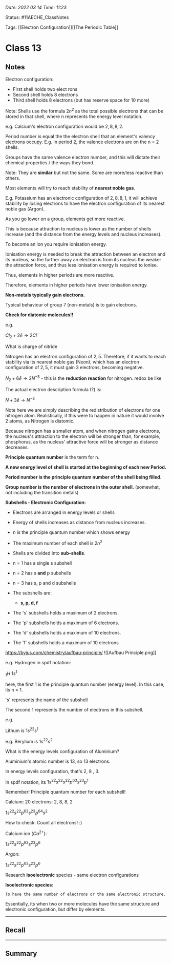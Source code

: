 *Date: 2022 03 14 Time: 11:23*


Status: #11AECHE_ClassNotes

Tags: [[Electron Configuration]][[The Periodic Table]]


# Class 13

## Notes
Electron configuration:
* First shell holds two elect rons
* Second shell holds 8 electrons
* Third shell holds 8 electrons (but has reserve space for 10 more)

Note: Shells use the formula $2n^2$ as the total possible electrons that can be stored in that shell, where n represents the energy level notation.

e.g. Calcium's electron configuration would be $2,8,8, 2$.

Period number is equal the the electron shell that an element's valency electrons occupy. E.g. in period 2, the valence electrons are on the n = 2 shells.

Groups have the same valence electron number, and this will dictate their chemical properties / the ways they bond.

Note: They are **similar** but not the same. Some are more/less reactive than others.

Most elements will try to reach stability of **nearest noble gas**. 

E.g. Potassium has an electronic configuration of $2,8,8,1$, it will achieve stability by losing electrons to have the electron configuration of its nearest noble gas (Argon). 

As you go lower on a group, elements get more reactive.

This is because attraction to nucleus is lower as the number of shells increase (and the distance from the energy levels and nucleus increases).

To become an ion you require ionisation energy.

Ionisation energy is needed to break the attraction between an electron and its nucleus, so the further away an electron is from its nucleus the weaker the attraction force, and thus less ionisation energy is required to ionise.

Thus, elements in higher periods are more reactive.

Therefore, elements in higher periods have lower ionisation energy.

**Non-metals typically gain electrons.**

Typical behaviour of group 7 (non-metals) is to gain electrons.

**Check for diatomic molecules!!**

e.g.

$Cl_{2}+ 2\bar e \rightarrow 2Cl^-$

What is charge of nitride

Nitrogen has an electron configuration of $2,5$. Therefore, if it wants to reach stability via its nearest noble gas (Neon), which has an electron configuration of $2,5$, it must gain 3 electrons, becoming negative.

$N_{2}+ 6 \bar e \rightarrow 2N^{-3}$ - this is the **reduction reaction** for nitrogen. redox be like

The actual electron description formula (?) is:

$N+ 3 \bar e \rightarrow N^{-3}$

Note here we are simply describing the redistribution of electrons for one nitrogen atom. Realistically, if this were to happen in nature it would involve 2 atoms, as Nitrogen is diatomic.

Because nitrogen has a smaller atom, and when nitrogen gains electrons, the nucleus's attraction to the electron will be stronger than, for example, phosphorus, as the nucleus' attractive force will be stronger as distance decreases.

**Principle quantum number** is the term for n.

**A new energy level of shell is started at the beginning of each new Period.**

**Period number is the principle quantum number of the shell being filled.**

**Group number is the number of electrons in the outer shell.** (somewhat, not including the transition metals)



**Subshells - Electronic Configuration:**
* Electrons are arranged in energy levels or shells
* Energy of shells increases as distance from nucleus increases.
* n is the principle quantum number which shows energy
* The maximum number of each shell is $2n^2$

* Shells are divided into **sub-shells**.
* n = 1 has a single s subshell
* n = 2 has s **and** p subshells
* n = 3 has s, p and d subshells
* The subshells are:
	* **s, p, d, f**


* The 's' subshells holds a maximum of 2 electrons.
* The 'p' subshells holds a maximum of 6 electrons.
* The 'd' subshells holds a maximum of 10 electrons.
* The 'f' subshells holds a maximum of 10 electrons

https://byjus.com/chemistry/aufbau-principle/
![[Aufbau Principle.png]]

e.g. Hydrogen in spdf notation:

$_1H$      $1s^1$

here, the first 1 is the principle quantum number (energy level). In this case, its n = 1.

's' represents the name of the subshell

The second 1 represents the number of electrons in this subshell.

e.g.

Lithum is $1s^22s^1$


e.g. Berylium is $1s^22s^2$


What is the energy levels configuration of Aluminium?

Aluminium's atomic number is 13, so 13 electrons.

In energy levels configuration, that's 2, 8 , 3.

In spdf notation, its $1s^22s^22s^22p^63s^23p^1$

Remember! Principle quantum number for each subshell!

Calcium: 20 electrons: 2, 8, 8, 2

$1s^22s^22p^63s^23p^64s^2$ 

How to check: Count all electrons! :)

Calcium ion ($Ca^{2+}$):

$1s^22s^22p^63s^23p^6$

Argon:

$1s^22s^22p^63s^23p^6$

Research **isoelectronic** species - same electron configurations


**Isoelectronic species:**

```ad-info
To have the same number of electrons or the same electronic structure.

```

Essentially, its when two or more molecules have the same structure and electronic configuration, but differ by elements.



---
## Recall








---

## Summary